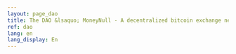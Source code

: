 ```yaml
---
layout: page_dao
title: The DAO &lsaquo; MoneyNull - A decentralized bitcoin exchange network
ref: dao
lang: en
lang_display: En
---
```

